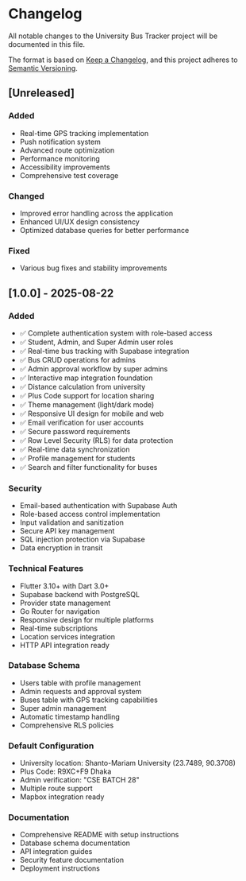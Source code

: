 # Changelog

All notable changes to the University Bus Tracker project will be documented in this file.

The format is based on [Keep a Changelog](https://keepachangelog.com/en/1.0.0/),
and this project adheres to [Semantic Versioning](https://semver.org/spec/v2.0.0.html).

## [Unreleased]

### Added
- Real-time GPS tracking implementation
- Push notification system
- Advanced route optimization
- Performance monitoring
- Accessibility improvements
- Comprehensive test coverage

### Changed
- Improved error handling across the application
- Enhanced UI/UX design consistency
- Optimized database queries for better performance

### Fixed
- Various bug fixes and stability improvements

## [1.0.0] - 2025-08-22

### Added
- ✅ Complete authentication system with role-based access
- ✅ Student, Admin, and Super Admin user roles
- ✅ Real-time bus tracking with Supabase integration
- ✅ Bus CRUD operations for admins
- ✅ Admin approval workflow by super admins
- ✅ Interactive map integration foundation
- ✅ Distance calculation from university
- ✅ Plus Code support for location sharing
- ✅ Theme management (light/dark mode)
- ✅ Responsive UI design for mobile and web
- ✅ Email verification for user accounts
- ✅ Secure password requirements
- ✅ Row Level Security (RLS) for data protection
- ✅ Real-time data synchronization
- ✅ Profile management for students
- ✅ Search and filter functionality for buses

### Security
- Email-based authentication with Supabase Auth
- Role-based access control implementation
- Input validation and sanitization
- Secure API key management
- SQL injection protection via Supabase
- Data encryption in transit

### Technical Features
- Flutter 3.10+ with Dart 3.0+
- Supabase backend with PostgreSQL
- Provider state management
- Go Router for navigation
- Responsive design for multiple platforms
- Real-time subscriptions
- Location services integration
- HTTP API integration ready

### Database Schema
- Users table with profile management
- Admin requests and approval system
- Buses table with GPS tracking capabilities
- Super admin management
- Automatic timestamp handling
- Comprehensive RLS policies

### Default Configuration
- University location: Shanto-Mariam University (23.7489, 90.3708)
- Plus Code: R9XC+F9 Dhaka
- Admin verification: "CSE BATCH 28"
- Multiple route support
- Mapbox integration ready

### Documentation
- Comprehensive README with setup instructions
- Database schema documentation
- API integration guides
- Security feature documentation
- Deployment instructions

